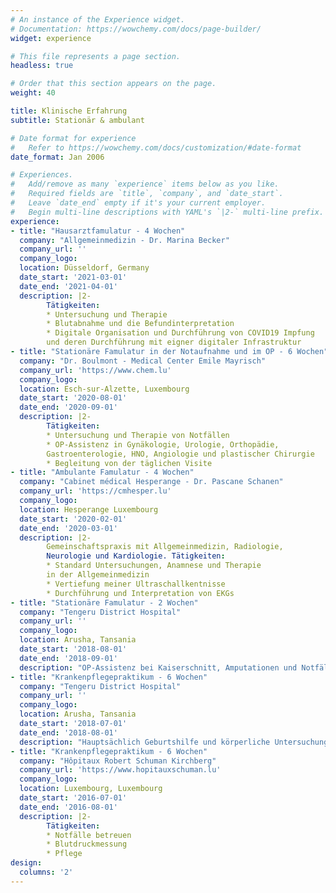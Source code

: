 ```yaml
---
# An instance of the Experience widget.
# Documentation: https://wowchemy.com/docs/page-builder/
widget: experience

# This file represents a page section.
headless: true

# Order that this section appears on the page.
weight: 40

title: Klinische Erfahrung
subtitle: Stationär & ambulant

# Date format for experience
#   Refer to https://wowchemy.com/docs/customization/#date-format
date_format: Jan 2006

# Experiences.
#   Add/remove as many `experience` items below as you like.
#   Required fields are `title`, `company`, and `date_start`.
#   Leave `date_end` empty if it's your current employer.
#   Begin multi-line descriptions with YAML's `|2-` multi-line prefix.
experience:
- title: "Hausarztfamulatur - 4 Wochen"
  company: "Allgemeinmedizin - Dr. Marina Becker"
  company_url: ''
  company_logo: 
  location: Düsseldorf, Germany
  date_start: '2021-03-01'
  date_end: '2021-04-01'
  description: |2-
        Tätigkeiten:
        * Untersuchung und Therapie
        * Blutabnahme und die Befundinterpretation 
        * Digitale Organisation und Durchführung von COVID19 Impfung 
        und deren Durchführung mit eigner digitaler Infrastruktur
- title: "Stationäre Famulatur in der Notaufnahme und im OP - 6 Wochen"
  company: "Dr. Boulmont - Medical Center Emile Mayrisch"
  company_url: 'https://www.chem.lu'
  company_logo: 
  location: Esch-sur-Alzette, Luxembourg
  date_start: '2020-08-01'
  date_end: '2020-09-01'
  description: |2-
        Tätigkeiten:
        * Untersuchung und Therapie von Notfällen
        * OP-Assistenz in Gynäkologie, Urologie, Orthopädie, 
        Gastroenterologie, HNO, Angiologie und plastischer Chirurgie
        * Begleitung von der täglichen Visite
- title: "Ambulante Famulatur - 4 Wochen"
  company: "Cabinet médical Hesperange - Dr. Pascane Schanen"
  company_url: 'https://cmhesper.lu'
  company_logo: 
  location: Hesperange Luxembourg
  date_start: '2020-02-01'
  date_end: '2020-03-01'
  description: |2-
        Gemeinschaftspraxis mit Allgemeinmedizin, Radiologie, 
        Neurologie und Kardiologie. Tätigkeiten:
        * Standard Untersuchungen, Anamnese und Therapie 
        in der Allgemeinmedizin
        * Vertiefung meiner Ultraschallkentnisse
        * Durchführung und Interpretation von EKGs
- title: "Stationäre Famulatur - 2 Wochen"
  company: "Tengeru District Hospital"
  company_url: ''
  company_logo: 
  location: Arusha, Tansania
  date_start: '2018-08-01'
  date_end: '2018-09-01'
  description: "OP-Assistenz bei Kaiserschnitt, Amputationen und Notfällen"
- title: "Krankenpflegepraktikum - 6 Wochen"
  company: "Tengeru District Hospital"
  company_url: ''
  company_logo: 
  location: Arusha, Tansania
  date_start: '2018-07-01'
  date_end: '2018-08-01'
  description: "Hauptsächlich Geburtshilfe und körperliche Untersuchungen"
- title: "Krankenpflegepraktikum - 6 Wochen"
  company: "Hôpitaux Robert Schuman Kirchberg"
  company_url: 'https://www.hopitauxschuman.lu'
  company_logo: 
  location: Luxembourg, Luxembourg
  date_start: '2016-07-01'
  date_end: '2016-08-01'
  description: |2-
        Tätigkeiten:
        * Notfälle betreuen 
        * Blutdruckmessung
        * Pflege 
design:
  columns: '2'
---
```

